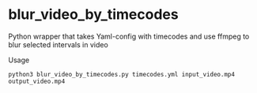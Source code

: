 # blur_video_by_timecodes
Python wrapper that takes Yaml-config with timecodes and use ffmpeg to blur selected intervals in video

Usage
```
python3 blur_video_by_timecodes.py timecodes.yml input_video.mp4 output_video.mp4
```